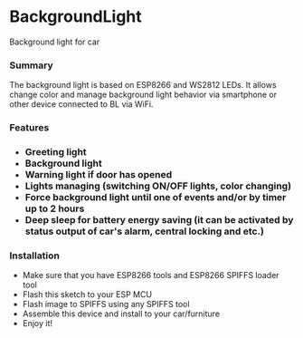 # BackgroundLight
Background light for car
<h3>Summary</h3>

The background light is based on ESP8266 and WS2812 LEDs. 
It allows change color and manage background light behavior via smartphone or other device connected to BL via WiFi. 

<h3>Features<h3>
<ul>
<li>Greeting light</li>
<li>Background light</li>
<li>Warning light if door has opened</li>
<li>Lights managing (switching ON/OFF lights, color changing)</li>
<li>Force background light until one of events and/or by timer up to 2 hours</li>
<li>Deep sleep for battery energy saving (it can be activated by status output of car's alarm, central locking and etc.)</li>
</ul>
  
<h3>Installation</h3>

<ul>
<li>Make sure that you have ESP8266 tools and ESP8266 SPIFFS loader tool</li>
<li>Flash this sketch to your ESP MCU</li>
<li>Flash image to SPIFFS using any SPIFFS tool</li>
<li>Assemble this device and install to your car/furniture</li>
<li>Enjoy it!</li>
</ul>

